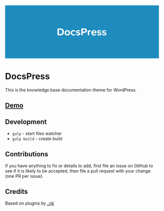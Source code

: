 ![alt text](https://github.com/vlthemes/DocsPress/blob/master/assets/img/description.jpg "DocsPress")

# DocsPress
This is the knowledge base documentation theme for WordPress.

## [Demo](https://docs.vlthemes.com/)

## Development
* `gulp` - start files watcher
* `gulp build` - create build

## Contributions
If you have anything to fix or details to add, first file an issue on GitHub to see if it is likely to be accepted, then file a pull request with your change (one PR per issue).

## Credits
Based on plugins by [_nk](https://github.com/nk-o/)